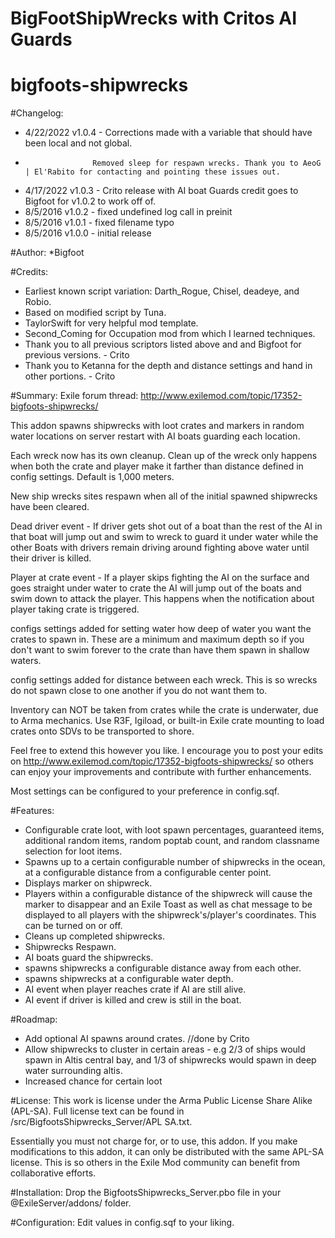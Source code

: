 # BigFootShipWrecks with Critos AI Guards
 
# bigfoots-shipwrecks

#Changelog:
* 4/22/2022 v1.0.4 - Corrections made with a variable that should have been local and not global.
*                    Removed sleep for respawn wrecks. Thank you to AeoG | El'Rabito for contacting and pointing these issues out.
* 4/17/2022 v1.0.3 - Crito release with AI boat Guards credit goes to Bigfoot for v1.0.2 to work off of.
* 8/5/2016 v1.0.2 - fixed undefined log call in preinit
* 8/5/2016 v1.0.1 - fixed filename typo
* 8/5/2016 v1.0.0 - initial release

#Author:
*Bigfoot


#Credits:
* Earliest known script variation: Darth_Rogue, Chisel, deadeye, and Robio.
* Based on modified script by Tuna.
* TaylorSwift for very helpful mod template.
* Second_Coming for Occupation mod from which I learned techniques.
* Thank you to all previous scriptors listed above and and Bigfoot for previous versions. - Crito
* Thank you to Ketanna for the depth and distance settings and hand in other portions. - Crito

#Summary:
Exile forum thread: http://www.exilemod.com/topic/17352-bigfoots-shipwrecks/

This addon spawns shipwrecks with loot crates and markers in random water locations on server restart with AI boats guarding each location.

Each wreck now has its own cleanup. Clean up of the wreck only happens when both the crate and player make it farther than distance defined
in config settings. Default is 1,000 meters.

New ship wrecks sites respawn when all of the initial spawned shipwrecks have been cleared.

Dead driver event - If driver gets shot out of a boat than the rest of the AI in that boat will jump out and swim to wreck to guard it under
water while the other Boats with drivers remain driving around fighting above water until their driver is killed.

Player at crate event - If a player skips fighting the AI on the surface and goes straight under water to crate the AI will jump out of the
boats and swim down to attack the player. This happens when the notification about player taking crate is triggered.

configs settings added for setting water how deep of water you want the crates to spawn in. These are a minimum and maximum depth
so if you don't want to swim forever to the crate than have them spawn in shallow waters.

config settings added for distance between each wreck. This is so wrecks do not spawn close to one another if you do not want them to.

Inventory can NOT be taken from crates while the crate is underwater, due to Arma mechanics. Use R3F, Igiload, or built-in Exile crate mounting to load crates onto SDVs to be transported to shore.

Feel free to extend this however you like. I encourage you to post your edits on http://www.exilemod.com/topic/17352-bigfoots-shipwrecks/ so others can enjoy your improvements and contribute with further enhancements.

Most settings can be configured to your preference in config.sqf.


#Features:
* Configurable crate loot, with loot spawn percentages, guaranteed items, additional random items, random poptab count, and random classname selection for loot items.
* Spawns up to a certain configurable number of shipwrecks in the ocean, at a configurable distance from a configurable center point.
* Displays marker on shipwreck.
* Players within a configurable distance of the shipwreck will cause the marker to disappear and an Exile Toast as well as chat message to be displayed to all players with the shipwreck's/player's coordinates. This can be turned on or off.
* Cleans up completed shipwrecks.
* Shipwrecks Respawn.
* AI boats guard the shipwrecks.
* spawns shipwrecks a configurable distance away from each other.
* spawns shipwrecks at a configurable water depth.
* AI event when player reaches crate if AI are still alive.
* AI event if driver is killed and crew is still in the boat.

#Roadmap:
* Add optional AI spawns around crates. //done by Crito
* Allow shipwrecks to cluster in certain areas - e.g 2/3 of ships would spawn in Altis central bay, and 1/3 of shipwrecks would spawn in deep water surrounding altis.
* Increased chance for certain loot


#License:
This work is license under the Arma Public License Share Alike (APL-SA). Full license text can be found in /src/BigfootsShipwrecks_Server/APL SA.txt.

Essentially you must not charge for, or to use, this addon. If you make modifications to this addon, it can only be distributed with the same APL-SA license. This is so others in the Exile Mod community can benefit from collaborative efforts.


#Installation:
Drop the BigfootsShipwrecks_Server.pbo file in your @ExileServer/addons/ folder.


#Configuration:
Edit values in config.sqf to your liking.

